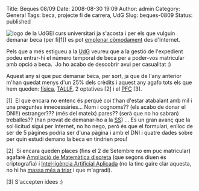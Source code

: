 Title: Beques 08/09
Date: 2008-08-30 19:09
Author: admin
Category: General
Tags: beca, projecte fi de carrera, UdG
Slug: beques-0809
Status: published

<img src="http://gil.badall.net/wp-content/uploads/2008/02/sigles_blau.jpg" data-align="right" alt="logo de la UdG" />El curs universitari ja s'acosta i per els que vulguin demanar beca (per fi\[1\]) es pot <a href="https://www.mepsyd.es/becasmec/CiudadanoGenerales.do?COD_CONV=AE" target="_blank" rel="noopener">emplenar còmodament</a> des d'Internet.

Pels que a més estigueu a la <a href="http://www.udg.edu" target="_blank" rel="noopener">UdG</a> veureu que a la gestió de l'expedient podeu entrar-hi el número temporal de beca per a poder-vos matricular amb opció a beca.  Jo ho acabo de descobrir avui per casualitat :)

Aquest any sí que puc demanar beca, per sort, ja que de l'any anterior m'han quedat menys d'un 25% dels crèdits i aquest any agafo tots els que hem queden: <a href="http://pserv.udg.edu/FitxesAssignatures/VistaPublica.aspx?IdCursAcademic=2008&amp;IdAssignatura=3105II0002&amp;tab=1" target="_blank" rel="noopener">física</a>, <a href="http://pserv.udg.edu/FitxesAssignatures/VistaPublica.aspx?IdCursAcademic=2008&amp;IdAssignatura=3105IS0017&amp;tab=1" target="_blank" rel="noopener">TALLF</a>, 2 optatives \[2\] i el <a href="http://pserv.udg.edu/FitxesAssignatures/VistaPublica.aspx?IdCursAcademic=2008&amp;IdAssignatura=3105II0009&amp;tab=1" target="_blank" rel="noopener">PFC</a> \[3\].

\[1\]  El que encara no entenc és perquè coi t'han d'estar atabalant amb mil i una preguntes innecessàries... Nom i cognoms?? (els acabo de donar el DNI!!) estranger??? (més del mateix) pares?? (serà que no ho sabran) treballes?? (han provat de demanar-ho a la <a href="http://www.seg-social.es/" target="_blank" rel="noopener">SS</a>) ... Es un gran avanç que la sol·licitud sigui per Internet, no ho nego, però és que el formulari, enlloc de ser de 5 pàgines podria ser d'una pàgina i amb el DNI i quatre dades sobre per quin estudi demano la beca en tindrien prou!

\[2\]  Si encara queden places (fins el 2 de Setembre no em puc matricular) agafaré <a href="http://pserv.udg.edu/FitxesAssignatures/VistaPublica.aspx?IdCursAcademic=2008&amp;IdAssignatura=3105IS0002&amp;tab=1" target="_blank" rel="noopener">Ampliació de Matemàtica discreta</a> (que segons diuen és criptografia) i <a href="http://pserv.udg.edu/FitxesAssignatures/VistaPublica.aspx?IdCursAcademic=2008&amp;IdAssignatura=3105IS0010&amp;tab=1" target="_blank" rel="noopener">Intel·ligència Artificial Aplicada</a> (no la tinc gaire clar aquesta, no hi ha <a href="http://pserv.udg.edu/guiesplans/ofertapla.aspx?idpla=310510501" target="_blank" rel="noopener">massa més a triar</a> i que m'agradi).

\[3\] S'accepten idees :)
